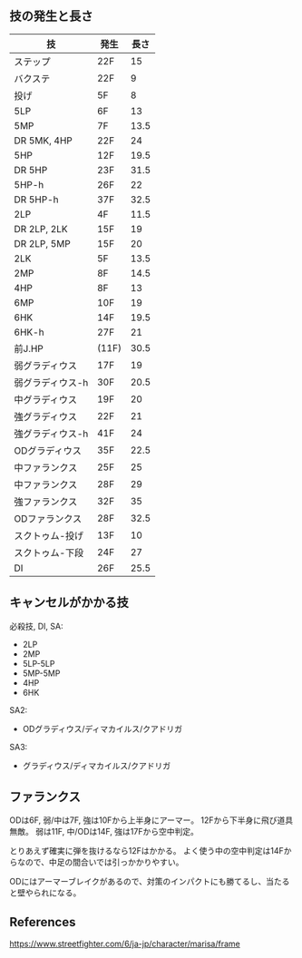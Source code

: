 ## 技の発生と長さ

| 技               | 発生  | 長さ |
| ---------------- | ----- | ---- |
| ステップ         | 22F   | 15   |
| バクステ         | 22F   | 9    |
| 投げ             | 5F    | 8    |
| 5LP              | 6F    | 13   |
| 5MP              | 7F    | 13.5 |
| DR 5MK, 4HP      | 22F   | 24   |
| 5HP              | 12F   | 19.5 |
| DR 5HP           | 23F   | 31.5 |
| 5HP-h            | 26F   | 22   |
| DR 5HP-h         | 37F   | 32.5 |
| 2LP              | 4F    | 11.5 |
| DR 2LP, 2LK      | 15F   | 19   |
| DR 2LP, 5MP      | 15F   | 20   |
| 2LK              | 5F    | 13.5 |
| 2MP              | 8F    | 14.5 |
| 4HP              | 8F    | 13   |
| 6MP              | 10F   | 19   |
| 6HK              | 14F   | 19.5 |
| 6HK-h            | 27F   | 21   |
| 前J.HP           | (11F) | 30.5 |
| 弱グラディウス   | 17F   | 19   |
| 弱グラディウス-h | 30F   | 20.5 |
| 中グラディウス   | 19F   | 20   |
| 強グラディウス   | 22F   | 21   |
| 強グラディウス-h | 41F   | 24   |
| ODグラディウス   | 35F   | 22.5 |
| 中ファランクス   | 25F   | 25   |
| 中ファランクス   | 28F   | 29   |
| 強ファランクス   | 32F   | 35   |
| ODファランクス   | 28F   | 32.5 |
| スクトゥム-投げ  | 13F   | 10   |
| スクトゥム-下段  | 24F   | 27   |
| DI               | 26F   | 25.5 |

## キャンセルがかかる技

必殺技, DI, SA:

- 2LP
- 2MP
- 5LP-5LP
- 5MP-5MP
- 4HP
- 6HK

SA2:

- ODグラディウス/ディマカイルス/クアドリガ

SA3:

- グラディウス/ディマカイルス/クアドリガ

## ファランクス

ODは6F, 弱/中は7F, 強は10Fから上半身にアーマー。
12Fから下半身に飛び道具無敵。
弱は11F, 中/ODは14F, 強は17Fから空中判定。

とりあえず確実に弾を抜けるなら12Fはかかる。
よく使う中の空中判定は14Fからなので、中足の間合いでは引っかかりやすい。

ODにはアーマーブレイクがあるので、対策のインパクトにも勝てるし、当たると壁やられになる。

## References

https://www.streetfighter.com/6/ja-jp/character/marisa/frame
